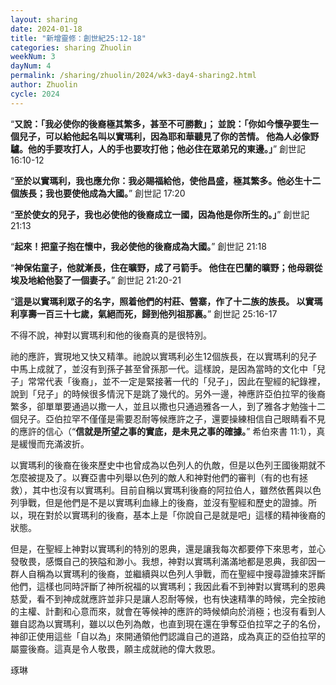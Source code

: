 ```yaml
---
layout: sharing
date: 2024-01-18
title: "新增靈修：創世紀25:12-18"
categories: sharing Zhuolin
weekNum: 3
dayNum: 4
permalink: /sharing/zhuolin/2024/wk3-day4-sharing2.html
author: Zhuolin
cycle: 2024
---  
```


“**又說：「我必使你的後裔極其繁多，甚至不可勝數」； 並說：「你如今懷孕要生一個兒子，可以給他起名叫以實瑪利，因為耶和華聽見了你的苦情。 他為人必像野驢。他的手要攻打人，人的手也要攻打他；他必住在眾弟兄的東邊。」**” 創世記 16:10-12 

“**至於以實瑪利，我也應允你：我必賜福給他，使他昌盛，極其繁多。他必生十二個族長；我也要使他成為大國。**” 創世記 17:20 

“**至於使女的兒子，我也必使他的後裔成立一國，因為他是你所生的。」**” 創世記 21:13 

“**起來！把童子抱在懷中，我必使他的後裔成為大國。**” 創世記 21:18 

“**神保佑童子，他就漸長，住在曠野，成了弓箭手。 他住在巴蘭的曠野；他母親從埃及地給他娶了一個妻子。**” 創世記 21:20-21

“**這是以實瑪利眾子的名字，照着他們的村莊、營寨，作了十二族的族長。 以實瑪利享壽一百三十七歲，氣絕而死，歸到他列祖那裏。**” 創世記 25:16-17

不得不說，神對以實瑪利和他的後裔真的是很特別。

祂的應許，實現地又快又精準。祂說以實瑪利必生12個族長，在以實瑪利的兒子中馬上成就了，並沒有到孫子甚至曾孫那一代。這樣說，是因為當時的文化中「兒子」常常代表「後裔」，並不一定是緊接著一代的「兒子」，因此在聖經的紀錄裡，說到「兒子」的時候很多情況下是跳了幾代的。另外一邊，神應許亞伯拉罕的後裔繁多，卻單單要通過以撒一人，並且以撒也只通過雅各一人，到了雅各才勉強十二個兒子。亞伯拉罕不僅僅是需要忍耐等候應許之子，還要操練相信自己眼睛看不見的應許的信心（“**信就是所望之事的實底，是未見之事的確據。**” 希伯來書 11:1），真是緩慢而充滿波折。

以實瑪利的後裔在後來歷史中也曾成為以色列人的仇敵，但是以色列王國後期就不怎麼被提及了。以賽亞書中列舉以色列的敵人和神對他們的審判（有的也有拯救），其中也沒有以實瑪利。目前自稱以實瑪利後裔的阿拉伯人，雖然依舊與以色列爭戰，但是他們是不是以實瑪利血緣上的後裔，並沒有聖經和歷史的證據。所以，現在對於以實瑪利的後裔，基本上是「你說自己是就是吧」這樣的精神後裔的狀態。

但是，在聖經上神對以實瑪利的特別的恩典，還是讓我每次都要停下來思考，並心發敬畏，感慨自己的狹隘和渺小。我想，神對以實瑪利滿滿地都是恩典，我卻因一群人自稱為以實瑪利的後裔，並繼續與以色列人爭戰，而在聖經中搜尋證據來評斷他們，這樣也同時評斷了神所祝福的以實瑪利；我因此看不到神對以實瑪利的恩典慈愛，看不到神成就應許並非只是讓人忍耐等候，也有快速精準的時候，完全按祂的主權、計劃和心意而來，就會在等候神的應許的時候傾向於消極；也沒有看到人雖自認為以實瑪利，雖以以色列為敵，也直到現在還在爭奪亞伯拉罕之子的名份，神卻正使用這些「自以為」來開通領他們認識自己的道路，成為真正的亞伯拉罕的屬靈後裔。這真是令人敬畏，願主成就祂的偉大救恩。

琢琳
